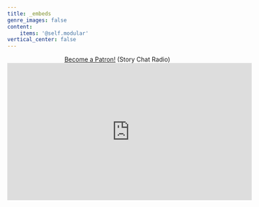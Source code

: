 ```yaml
---
title: _embeds
genre_images: false
content:
    items: '@self.modular'
vertical_center: false
---
```


<center markdown="1">
<a href="https://www.patreon.com/bePatron?u=55827226" data-patreon-widget-type="become-patron-button">Become a Patron!</a><script async src="https://c6.patreon.com/becomePatronButton.bundle.js"></script> (Story Chat Radio)

<iframe width="560" height="315" src="https://www.youtube-nocookie.com/embed/videoseries?list=PLGWlFQ8LHuxdA30sAX8gW7BufdogmyrXF" title="YouTube video player" frameborder="0" allow="accelerometer; autoplay; clipboard-write; encrypted-media; gyroscope; picture-in-picture" allowfullscreen></iframe>
</center>